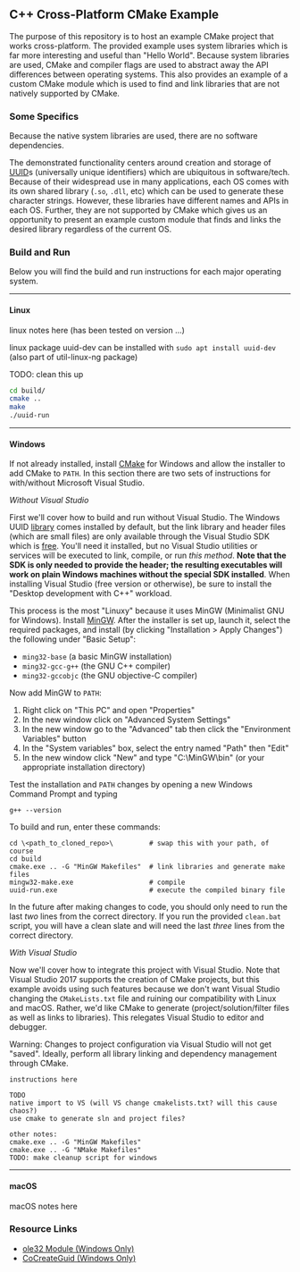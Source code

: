 ## C++ Cross-Platform CMake Example

The purpose of this repository is to host an example CMake project that works cross-platform. The provided example uses system libraries which is far more interesting and useful than "Hello World". Because system libraries are used, CMake and compiler flags are used to abstract away the API differences between operating systems. This also provides an example of a custom CMake module which is used to find and link libraries that are not natively supported by CMake.

### Some Specifics

Because the native system libraries are used, there are no software dependencies.

The demonstrated functionality centers around creation and storage of [UUID](https://en.wikipedia.org/wiki/Universally_unique_identifier "UUID Wikipedia Page")s (universally unique identifiers) which are ubiquitous in software/tech. Because of their widespread use in many applications, each OS comes with its own shared library (`.so`, `.dll`, etc) which can be used to generate these character strings. However, these libraries have different names and APIs in each OS. Further, they are not supported by CMake which gives us an opportunity to present an example custom module that finds and links the desired library regardless of the current OS.

### Build and Run

Below you will find the build and run instructions for each major operating system.

---
#### Linux

linux notes here (has been tested on version ...)

linux package uuid-dev can be installed with `sudo apt install uuid-dev` (also part of util-linux-ng package)

TODO: clean this up
```bash
cd build/
cmake ..
make
./uuid-run
```

---
#### Windows

If not already installed, install [CMake](https://cmake.org/download/ "Official CMake Website") for Windows and allow the installer to add CMake to `PATH`. In this section there are two sets of instructions for with/without Microsoft Visual Studio.

*Without Visual Studio*

First we'll cover how to build and run without Visual Studio. The Windows UUID [library](https://msdn.microsoft.com/en-us/library/ms923850.aspx "ole32 Module Documentation") comes installed by default, but the link library and header files (which are small files) are only available through the Visual Studio SDK which is [free](https://docs.microsoft.com/en-us/visualstudio/releasenotes/vs2017-relnotes "Visual Studio Community 2017"). You'll need it installed, but no Visual Studio utilities or services will be executed to link, compile, or run *this method*. **Note that the SDK is only needed to provide the header; the resulting executables will work on plain Windows machines without the special SDK installed**. When installing Visual Studio (free version or otherwise), be sure to install the "Desktop development with C++" workload.

This process is the most "Linuxy" because it uses MinGW (Minimalist GNU for Windows). Install [MinGW](http://www.mingw.org/ "Official MinGW Website"). After the installer is set up, launch it, select the required packages, and install (by clicking "Installation > Apply Changes") the following under "Basic Setup":
* `ming32-base` (a basic MinGW installation)
* `ming32-gcc-g++` (the GNU C++ compiler)
* `ming32-gccobjc` (the GNU objective-C compiler)

Now add MinGW to `PATH`:
1. Right click on "This PC" and open "Properties"
1. In the new window click on "Advanced System Settings"
1. In the new window go to the "Advanced" tab then click the "Environment Variables" button
1. In the "System variables" box, select the entry named "Path" then "Edit"
1. In the new window click "New" and type "C:\MinGW\bin" (or your appropriate installation directory)

Test the installation and `PATH` changes by opening a new Windows Command Prompt and typing
```
g++ --version
```

To build and run, enter these commands:
```
cd \<path_to_cloned_repo>\         # swap this with your path, of course
cd build
cmake.exe .. -G "MinGW Makefiles"  # link libraries and generate make files
mingw32-make.exe                   # compile
uuid-run.exe                       # execute the compiled binary file
```
In the future after making changes to code, you should only need to run the last *two* lines from the correct directory. If you run the provided `clean.bat` script, you will have a clean slate and will need the last *three* lines from the correct directory.

*With Visual Studio*

Now we'll cover how to integrate this project with Visual Studio. Note that Visual Studio 2017 supports the creation of CMake projects, but this example avoids using such features because we don't want Visual Studio changing the `CMakeLists.txt` file and ruining our compatibility with Linux and macOS. Rather, we'd like CMake to generate (project/solution/filter files as well as links to libraries). This relegates Visual Studio to editor and debugger.

Warning: Changes to project configuration via Visual Studio will not get "saved". Ideally, perform all library linking and dependency management through CMake.

```
instructions here

TODO
native import to VS (will VS change cmakelists.txt? will this cause chaos?)
use cmake to generate sln and project files?

other notes:
cmake.exe .. -G "MinGW Makefiles"
cmake.exe .. -G "NMake Makefiles"
TODO: make cleanup script for windows
```

---
#### macOS
macOS notes here

### Resource Links
* [ole32 Module (Windows Only)](https://msdn.microsoft.com/en-us/library/ms923850.aspx "ole32 Module Documentation")
* [CoCreateGuid (Windows Only)](https://msdn.microsoft.com/en-us/library/ms886229.aspx "CoCreateGuid Documentation")
